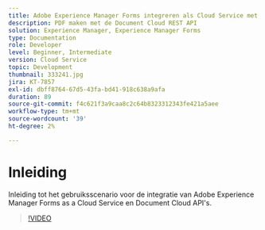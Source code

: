 ```yaml
---
title: Adobe Experience Manager Forms integreren als Cloud Service met Document Cloud
description: PDF maken met de Document Cloud REST API
solution: Experience Manager, Experience Manager Forms
type: Documentation
role: Developer
level: Beginner, Intermediate
version: Cloud Service
topic: Development
thumbnail: 333241.jpg
jira: KT-7857
exl-id: dbff8764-67d5-43fa-bd41-918c638a9afa
duration: 89
source-git-commit: f4c621f3a9caa8c2c64b8323312343fe421a5aee
workflow-type: tm+mt
source-wordcount: '39'
ht-degree: 2%

---
```


# Inleiding

Inleiding tot het gebruiksscenario voor de integratie van Adobe Experience Manager Forms as a Cloud Service en Document Cloud API&#39;s.

>[!VIDEO](https://video.tv.adobe.com/v/333241?quality=12&learn=on)
